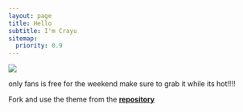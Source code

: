 ```yaml
---
layout: page
title: Hello
subtitle: I'm Crayu
sitemap:
  priority: 0.9
---
```


<img src="{{ '/assets/img/pudhina.jpg' | prepend: site.baseurl }}" id="about-img">

<div id="describe-text">
	<p>only fans is free for the weekend make sure to grab it while its hot!!!! </p>
	<p>Fork and use the theme from the <strong> <a href="https://github.com/knhash/Pudhina"> repository</a> </strong></p>
</div>